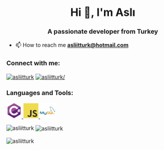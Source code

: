 <h1 align="center">Hi 👋, I'm Aslı</h1>
<h3 align="center">A passionate developer from Turkey</h3>

- 📫 How to reach me **asliitturk@hotmail.com**

<h3 align="left">Connect with me:</h3>
<p align="left">
<a href="https://linkedin.com/in/asliitturk" target="blank"><img align="center" src="https://raw.githubusercontent.com/rahuldkjain/github-profile-readme-generator/master/src/images/icons/Social/linked-in-alt.svg" alt="asliitturk" height="30" width="40" /></a>
<a href="https://instagram.com/asliitturk/" target="blank"><img align="center" src="https://raw.githubusercontent.com/rahuldkjain/github-profile-readme-generator/master/src/images/icons/Social/instagram.svg" alt="asliitturk/" height="30" width="40" /></a>
</p>

<h3 align="left">Languages and Tools:</h3>
<p align="left"> <a href="https://www.w3schools.com/cs/" target="_blank" rel="noreferrer"> <img src="https://raw.githubusercontent.com/devicons/devicon/master/icons/csharp/csharp-original.svg" alt="csharp" width="40" height="40"/> </a> <a href="https://developer.mozilla.org/en-US/docs/Web/JavaScript" target="_blank" rel="noreferrer"> <img src="https://raw.githubusercontent.com/devicons/devicon/master/icons/javascript/javascript-original.svg" alt="javascript" width="40" height="40"/> </a> <a href="https://www.mysql.com/" target="_blank" rel="noreferrer"> <img src="https://raw.githubusercontent.com/devicons/devicon/master/icons/mysql/mysql-original-wordmark.svg" alt="mysql" width="40" height="40"/> </a> </p>

<p><img align="left" src="https://github-readme-stats.vercel.app/api/top-langs?username=asliitturk&show_icons=true&title_color=000000&hide_border=true&locale=en&layout=compact" alt="asliitturk" /></p>

<p>&nbsp;<img align="center" src="https://github-readme-stats.vercel.app/api?username=asliitturk&show_icons=true&hide_border=true&locale=en" alt="asliitturk" /></p>

<p><img align="center" src="https://github-readme-streak-stats.herokuapp.com/?user=asliitturk&theme=default" alt="asliitturk" /></p>
